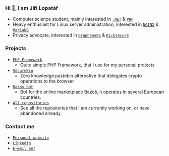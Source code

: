 ### Hi 👋, I am Jiří Lopatář

- Computer science student, mainly interested in [`.NET`](https://dotnet.microsoft.com/en-us/) & [`PHP`](https://php.net)
- Heavy enthusiast for Linux server administration, interested in [`NGINX`](https://nginx.org) & [`MariaDB`](https://mariadb.org)
- Privacy advocate, interested in [`GrapheneOS`](https://grapheneos.org) & [`Kicksecure`](https://kicksecure.com)

### Projects

- [`PHP Framework`](https://github.com/lopatar/PHP-SDKv2)
    - Quite simple PHP Framework, that I use for my personal projects
- [`SecureBin`](https://github.com/lopatar/SecureBin)
    - Zero knowledge pastebin alternative that delegates crypto operations to the browser
- [`Bazos bot`](https://github.com/lopatar/BazosBot)
    - Bot for the online marketplace Bazoš, it operates in several European countries.
- [`All repositories`](https://github.com/lopatar?tab=repositories)
    - See all the repositories that I am currently working on, or have abandoned already.

### Contact me

- [`Personal website`](https://lopatar.me)
- [`LinkedIn`](https://www.linkedin.com/in/lopatar-jiri)
- [`E-mail me!`](mailto:jiri@lopatar.me)
